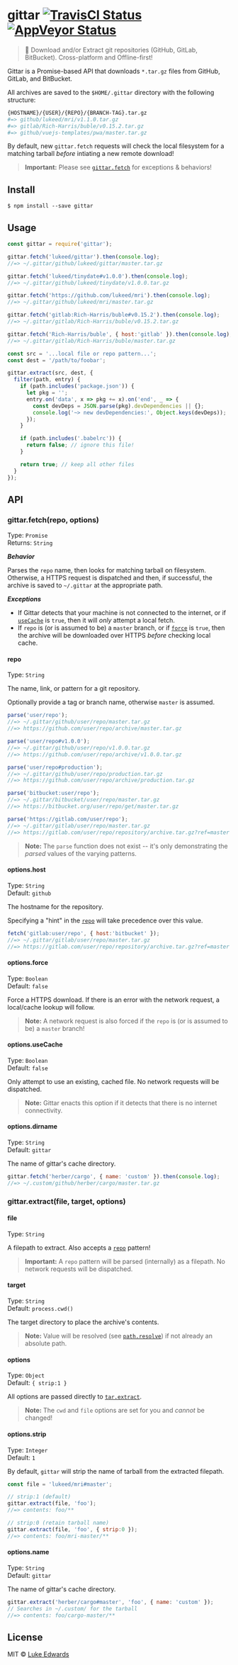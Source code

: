 # gittar [![TravisCI Status](https://travis-ci.org/lukeed/gittar.svg?branch=master)](https://travis-ci.org/lukeed/gittar) [![AppVeyor Status](https://ci.appveyor.com/api/projects/status/4xj1vr9pyieaoibf?svg=true)](https://ci.appveyor.com/project/lukeed/gittar)

> :guitar: Download and/or Extract git repositories (GitHub, GitLab, BitBucket). Cross-platform and Offline-first!

Gittar is a Promise-based API that downloads `*.tar.gz` files from GitHub, GitLab, and BitBucket.

All archives are saved to the `$HOME/.gittar` directory with the following structure:

```sh
{HOSTNAME}/{USER}/{REPO}/{BRANCH-TAG}.tar.gz
#=> github/lukeed/mri/v1.1.0.tar.gz
#=> gitlab/Rich-Harris/buble/v0.15.2.tar.gz
#=> github/vuejs-templates/pwa/master.tar.gz
```

By default, new `gittar.fetch` requests will check the local filesystem for a matching tarball _before_ intiating a new remote download!

> **Important:** Please see [`gittar.fetch`](#gittarfetchrepo-options) for exceptions & behaviors!


## Install

```
$ npm install --save gittar
```


## Usage

```js
const gittar = require('gittar');

gittar.fetch('lukeed/gittar').then(console.log);
//=> ~/.gittar/github/lukeed/gittar/master.tar.gz

gittar.fetch('lukeed/tinydate#v1.0.0').then(console.log);
//=> ~/.gittar/github/lukeed/tinydate/v1.0.0.tar.gz

gittar.fetch('https://github.com/lukeed/mri').then(console.log);
//=> ~/.gittar/github/lukeed/mri/master.tar.gz

gittar.fetch('gitlab:Rich-Harris/buble#v0.15.2').then(console.log);
//=> ~/.gittar/gitlab/Rich-Harris/buble/v0.15.2.tar.gz

gittar.fetch('Rich-Harris/buble', { host:'gitlab' }).then(console.log);
//=> ~/.gittar/gitlab/Rich-Harris/buble/master.tar.gz

const src = '...local file or repo pattern...';
const dest = '/path/to/foobar';

gittar.extract(src, dest, {
  filter(path, entry) {
    if (path.includes('package.json')) {
      let pkg = '';
      entry.on('data', x => pkg += x).on('end', _ => {
        const devDeps = JSON.parse(pkg).devDependencies || {};
        console.log('~> new devDependencies:', Object.keys(devDeps));
      });
    }

    if (path.includes('.babelrc')) {
      return false; // ignore this file!
    }

    return true; // keep all other files
  }
});
```


## API

### gittar.fetch(repo, options)

Type: `Promise`<br>
Returns: `String`

***Behavior***

Parses the `repo` name, then looks for matching tarball on filesystem. Otherwise, a HTTPS request is dispatched and then, if successful, the archive is saved to `~/.gittar` at the appropriate path.

***Exceptions***

- If Gittar detects that your machine is not connected to the internet, or if [`useCache`](#optionsusecache) is `true`, then it will _only_ attempt a local fetch.
- If `repo` is (or is assumed to be) a `master` branch, or if [`force`](#optionsforce) is `true`, then the archive will be downloaded over HTTPS _before_ checking local cache.

#### repo
Type: `String`

The name, link, or pattern for a git repository.

Optionally provide a tag or branch name, otherwise `master` is assumed.

```js
parse('user/repo');
//=> ~/.gittar/github/user/repo/master.tar.gz
//=> https://github.com/user/repo/archive/master.tar.gz

parse('user/repo#v1.0.0');
//=> ~/.gittar/github/user/repo/v1.0.0.tar.gz
//=> https://github.com/user/repo/archive/v1.0.0.tar.gz

parse('user/repo#production');
//=> ~/.gittar/github/user/repo/production.tar.gz
//=> https://github.com/user/repo/archive/production.tar.gz

parse('bitbucket:user/repo');
//=> ~/.gittar/bitbucket/user/repo/master.tar.gz
//=> https://bitbucket.org/user/repo/get/master.tar.gz

parse('https://gitlab.com/user/repo');
//=> ~/.gittar/gitlab/user/repo/master.tar.gz
//=> https://gitlab.com/user/repo/repository/archive.tar.gz?ref=master
```

> **Note:** The `parse` function does not exist -- it's only demonstrating the _parsed_ values of the varying patterns.

#### options.host
Type: `String`<br>
Default: `github`

The hostname for the repository.

Specifying a "hint" in the [`repo`](#repo) will take precedence over this value.

```js
fetch('gitlab:user/repo', { host:'bitbucket' });
//=> ~/.gittar/gitlab/user/repo/master.tar.gz
//=> https://gitlab.com/user/repo/repository/archive.tar.gz?ref=master
```

#### options.force
Type: `Boolean`<br>
Default: `false`

Force a HTTPS download. If there is an error with the network request, a local/cache lookup will follow.

> **Note:** A network request is also forced if the `repo` is (or is assumed to be) a `master` branch!

#### options.useCache
Type: `Boolean`<br>
Default: `false`

Only attempt to use an existing, cached file. No network requests will be dispatched.

> **Note:** Gittar enacts this option if it detects that there is no internet connectivity.

#### options.dirname
Type: `String`<br>
Default: `gittar`

The name of gittar's cache directory.

```js
gittar.fetch('herber/cargo', { name: 'custom' }).then(console.log);
//=> ~/.custom/github/herber/cargo/master.tar.gz
```

### gittar.extract(file, target, options)

#### file
Type: `String`

A filepath to extract. Also accepts a [`repo`](#repo) pattern!

> **Important:** A `repo` pattern will be parsed (internally) as a filepath. No network requests will be dispatched.

#### target
Type: `String`<br>
Default: `process.cwd()`

The target directory to place the archive's contents.

> **Note:** Value will be resolved (see [`path.resolve`](https://nodejs.org/api/path.html#path_path_resolve_paths)) if not already an absolute path.

#### options
Type: `Object`<br>
Default: `{ strip:1 }`

All options are passed directly to [`tar.extract`](https://github.com/npm/node-tar#tarxoptions-filelist-callback-alias-tarextract).

> **Note:** The `cwd` and `file` options are set for you and _cannot_ be changed!

#### options.strip
Type: `Integer`<br>
Default: `1`

By default, `gittar` will strip the name of tarball from the extracted filepath.

```js
const file = 'lukeed/mri#master';

// strip:1 (default)
gittar.extract(file, 'foo');
//=> contents: foo/**

// strip:0 (retain tarball name)
gittar.extract(file, 'foo', { strip:0 });
//=> contents: foo/mri-master/**
```

#### options.name
Type: `String`<br>
Default: `gittar`

The name of gittar's cache directory.

```js
gittar.extract('herber/cargo#master', 'foo', { name: 'custom' });
// Searches in ~/.custom/ for the tarball
//=> contents: foo/cargo-master/**
```

## License

MIT © [Luke Edwards](https://lukeed.com)
